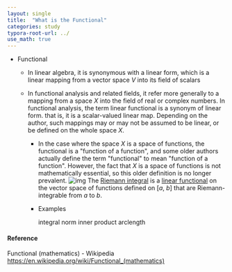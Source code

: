 ```yaml
---
layout: single
title:  "What is the Functional"
categories: study
typora-root-url: ../
use_math: true
---
```


- Functional
  - In linear algebra, it is synonymous with a linear form, which is a linear mapping from a vector space $V$ into its field of scalars
  
  - In functional analysis and related fields, it refer more generally to a mapping from a space $X$ into the field of real or complex numbers. In functional analysis, the term linear functional is a synonym of linear form. that is, it is a scalar-valued linear map. Depending on the author, such mappings may or may not be assumed to be linear, or be defined on the whole space $X$. 
    - In the case where the space $X$ is a space of functions, the functional is a "function of a function", and some older authors actually define the term "functional" to mean "function of a function". However, the fact that $X$ is a space of functions is not mathematically essential, so this older definition is no longer prevalent.
      ![img](https://upload.wikimedia.org/wikipedia/commons/thumb/f/f2/Integral_as_region_under_curve.svg/220px-Integral_as_region_under_curve.svg.png)
      The [Riemann integral](https://en.wikipedia.org/wiki/Riemann_integral) is a [linear functional](https://en.wikipedia.org/wiki/Linear_functional) on the vector space of functions defined on [*a*, *b*] that are Riemann-integrable from *a* to *b*.
    
    - Examples
    
      integral
      norm
      inner product
      arclength



#### Reference

Functional (mathematics) - Wikipedia
https://en.wikipedia.org/wiki/Functional_(mathematics)

